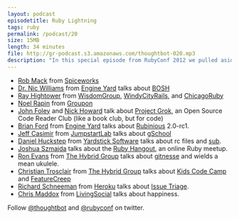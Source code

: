```yaml
---
layout: podcast
episodetitle: Ruby Lightning
tags: ruby
permalink: /podcast/20
size: 15MB
length: 34 minutes
file: http://gr-podcast.s3.amazonaws.com/thoughtbot-020.mp3
description: "In this special episode from RubyConf 2012 we pulled aside some of the attendees and found out what they're working on. We also include a selection of the great lightning talks at the conference. Enjoy!"
---
```


* [Rob Mack](http://blog.robmack.com/) from [Spiceworks](http://spiceworks.com)
* [Dr. Nic Williams](http://drnicwilliams.com/) from [Engine Yard](http://engineyard.com) talks about [BOSH](https://github.com/cloudfoundry/bosh)
* [Ray Hightower](http://rayhightower.com/) from [WisdomGroup](http://wisdomgroup.com/), [WindyCityRails](http://windycityrails.org/), and [ChicagoRuby](http://chicagoruby.org/)
* [Noel Rapin](http://www.noelrappin.com/) from [Groupon](http://groupon.com)
* [John Foley](http://jfoley.github.com/) and [Nick Howard](http://blog.baroquebobcat.com/) talk about [Project Grok](http://www.projectgrok.com/), an Open Source Code Reader Club (like a book club, but for code)
* [Brian Ford](http://brixen.io/) from [Engine Yard](http://engineyard.com) talks about [Rubinious](http://rubini.us/) 2.0-rc1.
* [Jeff Casimir](https://twitter.com/j3) from [JumpstartLab](http://jumpstartlab.com/) talks about [gSchool](http://www.gschool.it/)
* [Daniel Huckstep](http://verboselogging.com/) from [Yardstick Software](http://getyardstick.com/) talks about rc files and [sub](https://github.com/37signals/sub).
* [Joshua Szmajda](http://haven.loki.ws/) talks about the [Ruby Hangout](http://www.therubyhangout.com/), an online Ruby meetup.
* [Ron Evans](http://deadprogrammersociety.com/) from [The Hybrid Group](http://hybridgroup.com/) talks about [gitnesse](https://github.com/hybridgroup/gitnesse) and wields a mean ukulele.
* [Christian Trosclair](https://github.com/xn) from [The Hybrid Group](http://hybridgroup.com/) talks about [Kids Code Camp]() and [FeatureCreep](http://featurecreep.io)
* [Richard Schneeman](http://schneems.com/) from [Heroku](http://heroku.com) talks about [Issue Triage](http://issuetriage.heroku.com).
* [Chris Maddox](https://github.com/tyre) from [LivingSocial](http://livingsocial.com) talks about happiness.

Follow [@thoughtbot](http://twitter.com/thoughtbot) and [@rubyconf](http://twitter.com/rubyconf) on twitter.
